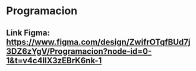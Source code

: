 # Programacion

## Link Figma: https://www.figma.com/design/ZwifrOTqfBUd7j3DZ6zYgV/Programacion?node-id=0-1&t=v4c4IlX3zEBrK6nk-1